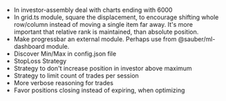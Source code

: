 - In investor-assembly deal with charts ending with 6000
- In grid.ts module, square the displacement, to encourage shifting whole
  row/column instead of moving a single item far away. It's more important that
  relative rank is maintained, than absolute position.
- Make progressbar an external module. Perhaps use from @sauber/ml-dashboard module.
- Discover Min/Max in config.json file
- StopLoss Strategy
- Strategy to don't increase position in investor above maximum
- Strategy to limit count of trades per session
- More verbose reasoning for trades
- Favor positions closing instead of expiring, when optimizing


